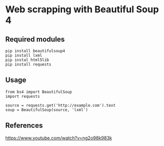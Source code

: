 # Web scrapping with Beautiful Soup 4 

## Required modules
```
pip install beautifulsoup4
pip install lxml
pip instal html5lib
pip install requests
```

## Usage

```
from bs4 import BeautifulSoup
import requests

source = requests.get('http://example.com').text
soup = BeautifulSoup(source, 'lxml')
```

## References

https://www.youtube.com/watch?v=ng2o98k983k
